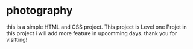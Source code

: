 # photography
this is a simple HTML and CSS project. This project is Level one Projet in this project i will add more feature in upcomming days.
thank you for visitting!
